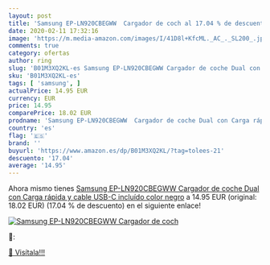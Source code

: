 ```yaml
---
layout: post
title: 'Samsung EP-LN920CBEGWW  Cargador de coch al 17.04 % de descuento'
date: 2020-02-11 17:32:16
image: 'https://m.media-amazon.com/images/I/41D8l+KfcML._AC_._SL200_.jpg'
comments: true
category: ofertas
author: ring
slug: 'B01M3XQ2KL-es Samsung EP-LN920CBEGWW Cargador de coche Dual con Carga...'
sku: 'B01M3XQ2KL-es'
tags: [ 'samsung', ]
actualPrice: 14.95 EUR
currency: EUR
price: 14.95
comparePrice: 18.02 EUR
prodname: 'Samsung EP-LN920CBEGWW  Cargador de coche Dual con Carga rápida y cable USB-C incluído  color negro'
country: 'es'
flag: '🇪🇸'
brand: ''
buyurl: 'https://www.amazon.es/dp/B01M3XQ2KL/?tag=tolees-21'
descuento: '17.04'
average: '14.95'
---
```


Ahora mismo tienes [Samsung EP-LN920CBEGWW  Cargador de coche Dual con Carga rápida y cable USB-C incluído  color negro](https://www.amazon.es/dp/B01M3XQ2KL/?tag=tolees-21) a 14.95 EUR (original: 18.02 EUR) (17.04 %  de descuento) en el siguiente enlace!

[![Samsung EP-LN920CBEGWW  Cargador de coch](https://m.media-amazon.com/images/I/41D8l+KfcML._AC_._SL200_.jpg)](https://www.amazon.es/dp/B01M3XQ2KL/?tag=tolees-21)

🔎:


[🛒 Visítala!!!](https://www.amazon.es/dp/B01M3XQ2KL/?tag=tolees-21)
